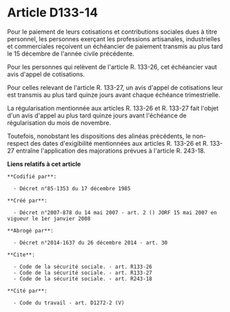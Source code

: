 # Article D133-14

Pour le paiement de leurs cotisations et contributions sociales dues à titre personnel, les personnes exerçant les
professions artisanales, industrielles et commerciales reçoivent un échéancier de paiement transmis au plus tard le 15
décembre de l'année civile précédente. 

Pour les personnes qui relèvent de l'article R. 133-26, cet échéancier vaut avis d'appel de cotisations. 

Pour celles relevant de l'article R. 133-27, un avis d'appel de cotisations leur est transmis au plus tard quinze jours avant
chaque échéance trimestrielle. 

La régularisation mentionnée aux articles R. 133-26 et R. 133-27 fait l'objet d'un avis d'appel au plus tard quinze jours
avant l'échéance de régularisation du mois de novembre. 

Toutefois, nonobstant les dispositions des alinéas précédents, le non-respect des dates d'exigibilité mentionnées aux
articles R. 133-26 et R. 133-27 entraîne l'application des majorations prévues à l'article R. 243-18.

**Liens relatifs à cet article**

	**Codifié par**:

	  - Décret n°85-1353 du 17 décembre 1985

	**Créé par**:

	  - Décret n°2007-878 du 14 mai 2007 - art. 2 () JORF 15 mai 2007 en vigueur le 1er janvier 2008

	**Abrogé par**:

	  - Décret n°2014-1637 du 26 décembre 2014 - art. 30

	**Cite**:

	  - Code de la sécurité sociale. - art. R133-26
	  - Code de la sécurité sociale. - art. R133-27
	  - Code de la sécurité sociale. - art. R243-18

	**Cité par**:

	  - Code du travail - art. D1272-2 (V)
